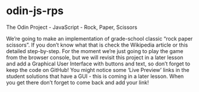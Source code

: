 # odin-js-rps
The Odin Project - JavaScript - Rock, Paper, Scissors 

We’re going to make an implementation of grade-school classic “rock paper scissors”. 
If you don’t know what that is check the Wikipedia article or this detailed step-by-step. 
For the moment we’re just going to play the game from the browser console, but we will revisit this project in a later lesson and add a Graphical User Interface with buttons and text, so don’t forget to keep the code on GitHub! 
You might notice some ‘Live Preview’ links in the student solutions that have a GUI - this is coming in a later lesson. 
When you get there don’t forget to come back and add your link!
